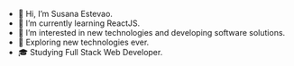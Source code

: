 - 👋 Hi, I’m Susana Estevao.
- 🔭 I’m currently learning ReactJS.
- 👀 I’m interested in new technologies and developing software solutions.
- 🤔 Exploring new technologies ever.
- 🎓 Studying Full Stack Web Developer.

<!---
susanaestevao/susanaestevao is a ✨ special ✨ repository because its `README.md` (this file) appears on your GitHub profile.
You can click the Preview link to take a look at your changes.
--->
